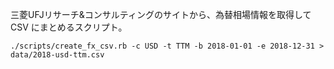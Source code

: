 

三菱UFJリサーチ&コンサルティングのサイトから、為替相場情報を取得して CSV にまとめるスクリプト。

```
./scripts/create_fx_csv.rb -c USD -t TTM -b 2018-01-01 -e 2018-12-31 > data/2018-usd-ttm.csv
```

